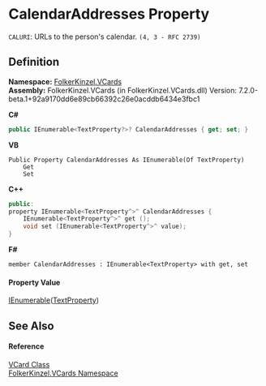 # CalendarAddresses Property


`CALURI`: URLs to the person's calendar. `(4, 3 - RFC 2739)`



## Definition
**Namespace:** <a href="67dce261-ab8f-dd0a-4c0c-bc2633c1719e.md">FolkerKinzel.VCards</a>  
**Assembly:** FolkerKinzel.VCards (in FolkerKinzel.VCards.dll) Version: 7.2.0-beta.1+92a9170dd6e89cb66392c26e0acddb6434e3fbc1

**C#**
``` C#
public IEnumerable<TextProperty?>? CalendarAddresses { get; set; }
```
**VB**
``` VB
Public Property CalendarAddresses As IEnumerable(Of TextProperty)
	Get
	Set
```
**C++**
``` C++
public:
property IEnumerable<TextProperty^>^ CalendarAddresses {
	IEnumerable<TextProperty^>^ get ();
	void set (IEnumerable<TextProperty^>^ value);
}
```
**F#**
``` F#
member CalendarAddresses : IEnumerable<TextProperty> with get, set
```



#### Property Value
<a href="https://learn.microsoft.com/dotnet/api/system.collections.generic.ienumerable-1" target="_blank" rel="noopener noreferrer">IEnumerable</a>(<a href="27f474f1-d496-3582-a707-2518da27485f.md">TextProperty</a>)

## See Also


#### Reference
<a href="23413828-9a4a-2851-b88b-84d0afcb0031.md">VCard Class</a>  
<a href="67dce261-ab8f-dd0a-4c0c-bc2633c1719e.md">FolkerKinzel.VCards Namespace</a>  
